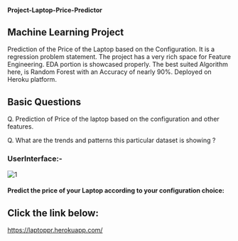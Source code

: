 #### Project-Laptop-Price-Predictor
## Machine Learning Project
Prediction of the Price of the Laptop based on the Configuration.
It is a regression problem statement.
The project has a very rich space for Feature Engineering.
EDA portion is showcased properly.
The best suited Algorithm here, is Random Forest with an Accuracy of nearly 90%.
Deployed on Heroku platform.

## Basic Questions
Q. Prediction of Price of the laptop based on the configuration and other features.

Q. What are the trends and patterns this particular dataset is showing ?

### UserInterface:-

![1](https://user-images.githubusercontent.com/83132841/140780855-259a215d-5a8f-4824-b572-295ab8625bfa.png)

#### Predict the price of your Laptop according to your configuration choice:

## Click the link below:

https://laptoppr.herokuapp.com/
 
